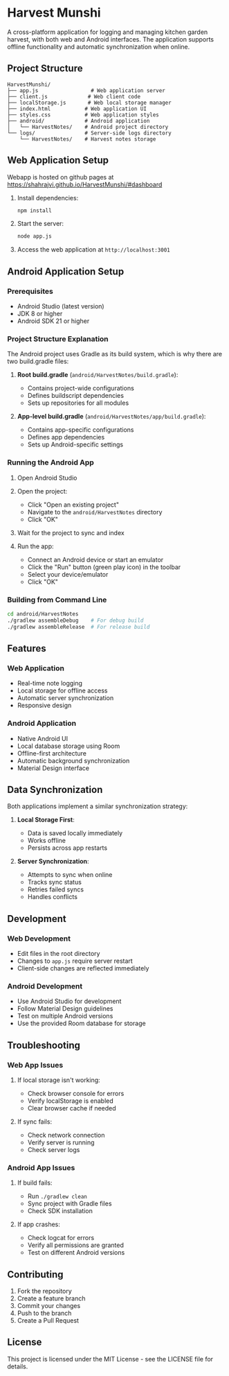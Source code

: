 # Harvest Munshi

A cross-platform application for logging and managing kitchen garden harvest, with both web and Android interfaces. The application supports offline functionality and automatic synchronization when online.

## Project Structure

```
HarvestMunshi/
├── app.js                 # Web application server
├── client.js             # Web client code
├── localStorage.js       # Web local storage manager
├── index.html           # Web application UI
├── styles.css           # Web application styles
├── android/             # Android application
│   └── HarvestNotes/    # Android project directory
└── logs/                # Server-side logs directory
    └── HarvestNotes/    # Harvest notes storage
```

## Web Application Setup

Webapp is hosted on github pages at https://shahrajvi.github.io/HarvestMunshi/#dashboard 

1. Install dependencies:
   ```bash
   npm install
   ```

2. Start the server:
   ```bash
   node app.js
   ```

3. Access the web application at `http://localhost:3001`

## Android Application Setup

### Prerequisites
- Android Studio (latest version)
- JDK 8 or higher
- Android SDK 21 or higher

### Project Structure Explanation

The Android project uses Gradle as its build system, which is why there are two build.gradle files:

1. **Root build.gradle** (`android/HarvestNotes/build.gradle`):
   - Contains project-wide configurations
   - Defines buildscript dependencies
   - Sets up repositories for all modules

2. **App-level build.gradle** (`android/HarvestNotes/app/build.gradle`):
   - Contains app-specific configurations
   - Defines app dependencies
   - Sets up Android-specific settings

### Running the Android App

1. Open Android Studio

2. Open the project:
   - Click "Open an existing project"
   - Navigate to the `android/HarvestNotes` directory
   - Click "OK"

3. Wait for the project to sync and index

4. Run the app:
   - Connect an Android device or start an emulator
   - Click the "Run" button (green play icon) in the toolbar
   - Select your device/emulator
   - Click "OK"

### Building from Command Line

```bash
cd android/HarvestNotes
./gradlew assembleDebug    # For debug build
./gradlew assembleRelease  # For release build
```

## Features

### Web Application
- Real-time note logging
- Local storage for offline access
- Automatic server synchronization
- Responsive design

### Android Application
- Native Android UI
- Local database storage using Room
- Offline-first architecture
- Automatic background synchronization
- Material Design interface

## Data Synchronization

Both applications implement a similar synchronization strategy:

1. **Local Storage First**:
   - Data is saved locally immediately
   - Works offline
   - Persists across app restarts

2. **Server Synchronization**:
   - Attempts to sync when online
   - Tracks sync status
   - Retries failed syncs
   - Handles conflicts

## Development

### Web Development
- Edit files in the root directory
- Changes to `app.js` require server restart
- Client-side changes are reflected immediately

### Android Development
- Use Android Studio for development
- Follow Material Design guidelines
- Test on multiple Android versions
- Use the provided Room database for storage

## Troubleshooting

### Web App Issues
1. If local storage isn't working:
   - Check browser console for errors
   - Verify localStorage is enabled
   - Clear browser cache if needed

2. If sync fails:
   - Check network connection
   - Verify server is running
   - Check server logs

### Android App Issues
1. If build fails:
   - Run `./gradlew clean`
   - Sync project with Gradle files
   - Check SDK installation

2. If app crashes:
   - Check logcat for errors
   - Verify all permissions are granted
   - Test on different Android versions

## Contributing

1. Fork the repository
2. Create a feature branch
3. Commit your changes
4. Push to the branch
5. Create a Pull Request

## License

This project is licensed under the MIT License - see the LICENSE file for details.
